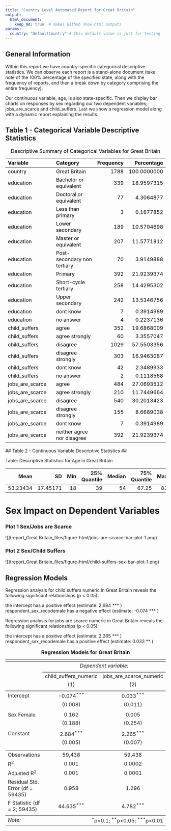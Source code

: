 ```yaml
---
title: "Country Level Automated Report for Great Britain"
output:
  html_document:
    keep_md: true  # makes Github show html outputs
params:
  country: "DefaultCountry" # This default value is just for testing
---
```

## General Information ##

  Within this report we have country-specific categorical descriptive statistics. We can observe each report is a stand-alone document (take note of the 100% percentage of the specified state, along with the frequency of reports, and then a break down by category comprising the entire frequency). 
  
  Our continuous variable, age, is also state-specific. Then we display bar charts on responses by sex regarding our two dependent variables; jobs_are_scarce and child_suffers. Last we show a regression model along with a dynamic report explaining the results. 






## Table 1 - Categorical Variable Descriptive Statistics ##
<table class="table" style="color: black; margin-left: auto; margin-right: auto;">
<caption>Descriptive Summary of Categorical Variables for Great Britain</caption>
 <thead>
  <tr>
   <th style="text-align:left;"> Variable </th>
   <th style="text-align:left;"> Category </th>
   <th style="text-align:right;"> Frequency </th>
   <th style="text-align:right;"> Percentage </th>
  </tr>
 </thead>
<tbody>
  <tr>
   <td style="text-align:left;width: 4cm; "> country </td>
   <td style="text-align:left;width: 4cm; "> Great Britain </td>
   <td style="text-align:right;"> 1788 </td>
   <td style="text-align:right;"> 100.0000000 </td>
  </tr>
  <tr>
   <td style="text-align:left;width: 4cm; "> education </td>
   <td style="text-align:left;width: 4cm; "> Bachelor or equivalent </td>
   <td style="text-align:right;"> 339 </td>
   <td style="text-align:right;"> 18.9597315 </td>
  </tr>
  <tr>
   <td style="text-align:left;width: 4cm; "> education </td>
   <td style="text-align:left;width: 4cm; "> Doctoral or equivalent </td>
   <td style="text-align:right;"> 77 </td>
   <td style="text-align:right;"> 4.3064877 </td>
  </tr>
  <tr>
   <td style="text-align:left;width: 4cm; "> education </td>
   <td style="text-align:left;width: 4cm; "> Less than primary </td>
   <td style="text-align:right;"> 3 </td>
   <td style="text-align:right;"> 0.1677852 </td>
  </tr>
  <tr>
   <td style="text-align:left;width: 4cm; "> education </td>
   <td style="text-align:left;width: 4cm; "> Lower secondary </td>
   <td style="text-align:right;"> 189 </td>
   <td style="text-align:right;"> 10.5704698 </td>
  </tr>
  <tr>
   <td style="text-align:left;width: 4cm; "> education </td>
   <td style="text-align:left;width: 4cm; "> Master or equivalent </td>
   <td style="text-align:right;"> 207 </td>
   <td style="text-align:right;"> 11.5771812 </td>
  </tr>
  <tr>
   <td style="text-align:left;width: 4cm; "> education </td>
   <td style="text-align:left;width: 4cm; "> Post-secondary non tertiary </td>
   <td style="text-align:right;"> 70 </td>
   <td style="text-align:right;"> 3.9149888 </td>
  </tr>
  <tr>
   <td style="text-align:left;width: 4cm; "> education </td>
   <td style="text-align:left;width: 4cm; "> Primary </td>
   <td style="text-align:right;"> 392 </td>
   <td style="text-align:right;"> 21.9239374 </td>
  </tr>
  <tr>
   <td style="text-align:left;width: 4cm; "> education </td>
   <td style="text-align:left;width: 4cm; "> Short-cycle tertiary </td>
   <td style="text-align:right;"> 258 </td>
   <td style="text-align:right;"> 14.4295302 </td>
  </tr>
  <tr>
   <td style="text-align:left;width: 4cm; "> education </td>
   <td style="text-align:left;width: 4cm; "> Upper secondary </td>
   <td style="text-align:right;"> 242 </td>
   <td style="text-align:right;"> 13.5346756 </td>
  </tr>
  <tr>
   <td style="text-align:left;width: 4cm; "> education </td>
   <td style="text-align:left;width: 4cm; "> dont know </td>
   <td style="text-align:right;"> 7 </td>
   <td style="text-align:right;"> 0.3914989 </td>
  </tr>
  <tr>
   <td style="text-align:left;width: 4cm; "> education </td>
   <td style="text-align:left;width: 4cm; "> no answer </td>
   <td style="text-align:right;"> 4 </td>
   <td style="text-align:right;"> 0.2237136 </td>
  </tr>
  <tr>
   <td style="text-align:left;width: 4cm; "> child_suffers </td>
   <td style="text-align:left;width: 4cm; "> agree </td>
   <td style="text-align:right;"> 352 </td>
   <td style="text-align:right;"> 19.6868009 </td>
  </tr>
  <tr>
   <td style="text-align:left;width: 4cm; "> child_suffers </td>
   <td style="text-align:left;width: 4cm; "> agree strongly </td>
   <td style="text-align:right;"> 60 </td>
   <td style="text-align:right;"> 3.3557047 </td>
  </tr>
  <tr>
   <td style="text-align:left;width: 4cm; "> child_suffers </td>
   <td style="text-align:left;width: 4cm; "> disagree </td>
   <td style="text-align:right;"> 1029 </td>
   <td style="text-align:right;"> 57.5503356 </td>
  </tr>
  <tr>
   <td style="text-align:left;width: 4cm; "> child_suffers </td>
   <td style="text-align:left;width: 4cm; "> disagree strongly </td>
   <td style="text-align:right;"> 303 </td>
   <td style="text-align:right;"> 16.9463087 </td>
  </tr>
  <tr>
   <td style="text-align:left;width: 4cm; "> child_suffers </td>
   <td style="text-align:left;width: 4cm; "> dont know </td>
   <td style="text-align:right;"> 42 </td>
   <td style="text-align:right;"> 2.3489933 </td>
  </tr>
  <tr>
   <td style="text-align:left;width: 4cm; "> child_suffers </td>
   <td style="text-align:left;width: 4cm; "> no answer </td>
   <td style="text-align:right;"> 2 </td>
   <td style="text-align:right;"> 0.1118568 </td>
  </tr>
  <tr>
   <td style="text-align:left;width: 4cm; "> jobs_are_scarce </td>
   <td style="text-align:left;width: 4cm; "> agree </td>
   <td style="text-align:right;"> 484 </td>
   <td style="text-align:right;"> 27.0693512 </td>
  </tr>
  <tr>
   <td style="text-align:left;width: 4cm; "> jobs_are_scarce </td>
   <td style="text-align:left;width: 4cm; "> agree strongly </td>
   <td style="text-align:right;"> 210 </td>
   <td style="text-align:right;"> 11.7449664 </td>
  </tr>
  <tr>
   <td style="text-align:left;width: 4cm; "> jobs_are_scarce </td>
   <td style="text-align:left;width: 4cm; "> disagree </td>
   <td style="text-align:right;"> 540 </td>
   <td style="text-align:right;"> 30.2013423 </td>
  </tr>
  <tr>
   <td style="text-align:left;width: 4cm; "> jobs_are_scarce </td>
   <td style="text-align:left;width: 4cm; "> disagree strongly </td>
   <td style="text-align:right;"> 155 </td>
   <td style="text-align:right;"> 8.6689038 </td>
  </tr>
  <tr>
   <td style="text-align:left;width: 4cm; "> jobs_are_scarce </td>
   <td style="text-align:left;width: 4cm; "> dont know </td>
   <td style="text-align:right;"> 7 </td>
   <td style="text-align:right;"> 0.3914989 </td>
  </tr>
  <tr>
   <td style="text-align:left;width: 4cm; "> jobs_are_scarce </td>
   <td style="text-align:left;width: 4cm; "> neither agree nor disagree </td>
   <td style="text-align:right;"> 392 </td>
   <td style="text-align:right;"> 21.9239374 </td>
  </tr>
</tbody>
</table>
## Table 2 - Continuous Variable Descriptive Statistics ##

Table: Descriptive Statistics for Age in Great Britain

|     Mean|       SD| Min| 25% Quantile| Median| 75% Quantile| Max|
|--------:|--------:|---:|------------:|------:|------------:|---:|
| 53.23434| 17.45171|  18|           39|     54|        67.25|  82|
# Sex Impact on Dependent Variables #

### Plot 1 Sex/Jobs are Scarce ###
![](report_Great Britain_files/figure-html/jobs-are-scarce-bar-plot-1.png)<!-- -->

### Plot 2 Sex/Child Suffers ###

![](report_Great Britain_files/figure-html/child-suffers-sex-bar-plot-1.png)<!-- -->

## Regression Models ##

Regression analysis for child suffers numeric in Great Britain reveals the following significant relationships (p < 0.05):

the intercept has a positive effect (estimate: 2.684 *** )
respondent_sex_recodemale has a negative effect (estimate: -0.074 *** ) 

Regression analysis for jobs are scarce numeric in Great Britain reveals the following significant relationships (p < 0.05):

the intercept has a positive effect (estimate: 2.265 *** )
respondent_sex_recodemale has a positive effect (estimate: 0.033 ** )




<table style="text-align:center"><caption><strong>Regression Models for Great Britain</strong></caption>
<tr><td colspan="3" style="border-bottom: 1px solid black"></td></tr><tr><td style="text-align:left"></td><td colspan="2"><em>Dependent variable:</em></td></tr>
<tr><td></td><td colspan="2" style="border-bottom: 1px solid black"></td></tr>
<tr><td style="text-align:left"></td><td>child_suffers_numeric</td><td>jobs_are_scarce_numeric</td></tr>
<tr><td style="text-align:left"></td><td>(1)</td><td>(2)</td></tr>
<tr><td colspan="3" style="border-bottom: 1px solid black"></td></tr><tr><td style="text-align:left">Intercept</td><td>-0.074<sup>***</sup></td><td>0.033<sup>***</sup></td></tr>
<tr><td style="text-align:left"></td><td>(0.008)</td><td>(0.011)</td></tr>
<tr><td style="text-align:left"></td><td></td><td></td></tr>
<tr><td style="text-align:left">Sex Female</td><td>0.162</td><td>0.005</td></tr>
<tr><td style="text-align:left"></td><td>(0.188)</td><td>(0.254)</td></tr>
<tr><td style="text-align:left"></td><td></td><td></td></tr>
<tr><td style="text-align:left">Constant</td><td>2.684<sup>***</sup></td><td>2.265<sup>***</sup></td></tr>
<tr><td style="text-align:left"></td><td>(0.005)</td><td>(0.007)</td></tr>
<tr><td style="text-align:left"></td><td></td><td></td></tr>
<tr><td colspan="3" style="border-bottom: 1px solid black"></td></tr><tr><td style="text-align:left">Observations</td><td>59,438</td><td>59,438</td></tr>
<tr><td style="text-align:left">R<sup>2</sup></td><td>0.001</td><td>0.0002</td></tr>
<tr><td style="text-align:left">Adjusted R<sup>2</sup></td><td>0.001</td><td>0.0001</td></tr>
<tr><td style="text-align:left">Residual Std. Error (df = 59435)</td><td>0.958</td><td>1.296</td></tr>
<tr><td style="text-align:left">F Statistic (df = 2; 59435)</td><td>44.635<sup>***</sup></td><td>4.782<sup>***</sup></td></tr>
<tr><td colspan="3" style="border-bottom: 1px solid black"></td></tr><tr><td style="text-align:left"><em>Note:</em></td><td colspan="2" style="text-align:right"><sup>*</sup>p<0.1; <sup>**</sup>p<0.05; <sup>***</sup>p<0.01</td></tr>
</table>


